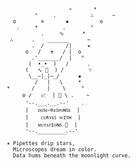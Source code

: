                            ☼       *
                °     .           ∴      ~
         o        ⊙       ✹          o
          .     *        .        °
                  .     ∿      *
        ∴      .    _______      ~
               .  /       /|     ✷
             o   /   ⚗️   / |  o
               .'_______/  |   °
              (  •_•  )   /      .
             (   ∿ 🧬  ) /        ∵
              \__–|_|–_/      ✹
                /   |   \     *
       *       /    |    \     °
            o /   📈  | 🧪 \ .    ~
             '--.___.__.--'    .
             |   ᴅᴏꜱᴇ–ʀᴇꜱᴘᴏɴꜱᴇ  |
             |    ᴄᴜʀᴠᴇꜱ ᴡɪᴛʜ  |
             |   ᴍᴜᴛᴀᴛɪᴏɴꜱ 🌌  |
             '--._________.--'

       ✶ Pipettes drip stars,
         Microscopes dream in color.
         Data hums beneath the moonlight curve.
